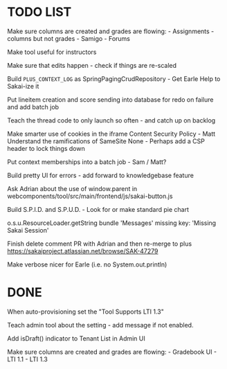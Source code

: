 
TODO LIST
=========

Make sure columns are created and grades are flowing:
    - Assignments - columns but not grades
    - Samigo
    - Forums

Make tool useful for instructors

Make sure that edits happen - check if things are re-scaled

Build `PLUS_CONTEXT_LOG` as SpringPagingCrudRepository - Get Earle Help to Sakai-ize it

Put lineitem creation and score sending into database for redo on failure and add batch job

Teach the thread code to only launch so often - and catch up on backlog

Make smarter use of cookies in the iframe Content Security Policy - Matt 
Understand the ramifications of SameSite None - Perhaps add a CSP header to lock things down

Put context memberships into a batch job - Sam / Matt?

Build pretty UI for errors - add forward to knowledgebase feature

Ask Adrian about the use of window.parent in webcomponents/tool/src/main/frontend/js/sakai-button.js

Build S.P.I.D. and S.P.U.D. - Look for or make standard pie chart

o.s.u.ResourceLoader.getString bundle 'Messages'  missing key: 'Missing Sakai Session'

Finish delete comment PR with Adrian and then re-merge to plus
https://sakaiproject.atlassian.net/browse/SAK-47279

Make verbose nicer for Earle (i.e. no System.out.println)

DONE
====

When auto-provisioning set the "Tool Supports LTI 1.3"

Teach admin tool about the setting - add message if not enabled.

Add isDraft() indicator to Tenant List in Admin UI

Make sure columns are created and grades are flowing:
    - Gradebook UI
    - LTI 1.1
    - LTI 1.3




